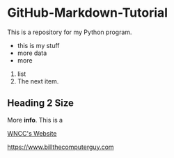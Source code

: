 # GitHub-Markdown-Tutorial

This is a repository for my Python program.

- this is my stuff
- more data
- more

1. list
2. The next item.

## Heading 2 Size
More **info**.
This is a

[WNCC's Website](https://wncc.edu)

https://www.billthecomputerguy.com